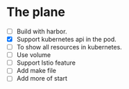 # The plane


- [ ] Build with harbor.
- [x] Support kubernetes api in the pod.
- [ ] To show all resources in kubernetes.
- [ ] Use volume
- [ ] Support Istio feature
- [ ] Add make file
- [ ] Add more of start